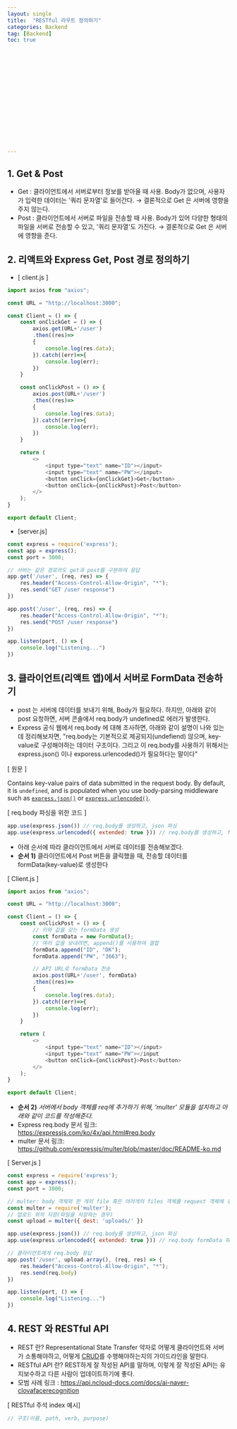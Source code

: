 ```yaml
---
layout: single
title:  "RESTful 라우트 정의하기"
categories: Backend
tag: [Backend]
toc: true 

















---
```


## 1. Get & Post

- Get : 클라이언트에서 서버로부터 정보를 받아올 때 사용. Body가 없으며, 사용자가 입력한 데이터는 '쿼리 문자열'로 들어간다.
  → 결론적으로 Get 은 서버에 영향을 주지 않는다.
- Post : 클라이언트에서 서버로 파일을 전송할 때 사용. Body가 있어 다양한 형태의 파일을 서버로 전송할 수 있고, '쿼리 문자열'도 가진다. 
  → 결론적으로 Get 은 서버에 영향을 준다.





## 2. 리액트와 Express Get, Post 경로 정의하기

- [ client.js ]

```javascript
import axios from "axios";

const URL = "http://localhost:3000";

const Client = () => {
    const onClickGet = () => {
        axios.get(URL+'/user')
        .then((res)=>
        {
            console.log(res.data);
        }).catch((err)=>{
            console.log(err);
        })
    }

    const onClickPost = () => {
        axios.post(URL+'/user')
        .then((res)=>
        {
            console.log(res.data);
        }).catch((err)=>{
            console.log(err);
        })
    }

    return (
        <>
            <input type="text" name="ID"></input>
            <input type="text" name="PW"></input>
            <button onClick={onClickGet}>Get</button>
            <button onClick={onClickPost}>Post</button>
        </>
    );  
}

export default Client;
```



- [server.js]

```javascript
const express = require('express');
const app = express();
const port = 3000;

// 서버는 같은 경로라도 get과 post를 구분하여 응답
app.get('/user', (req, res) => {
    res.header("Access-Control-Allow-Origin", "*");
    res.send("GET /user response")
})

app.post('/user', (req, res) => {
    res.header("Access-Control-Allow-Origin", "*");
    res.send("POST /user response")
})

app.listen(port, () => {
    console.log("Listening...")
})
```





## 3. 클라이언트(리액트 앱)에서 서버로 FormData 전송하기

- post 는 서버에 데이터를 보내기 위해, Body가 필요하다. 하지만, 아래와 같이 post 요청하면, 서버 콘솔에서 req.body가 undefined로 에러가 발생한다.
-  Express 공식 웹에서 req.body 에 대해 조사하면, 아래와 같이 설명이 나와 있는데 정리해보자면, "req.body는 기본적으로 제공되지(undefiend) 않으며, key-value로 구성해야하는 데이터 구조이다. 그리고 이 req.body를 사용하기 위해서는 express.json() 이나 exporess.urlencoded()가 필요하다는 말이다"

[ 원문 ]

Contains key-value pairs of data submitted in the request body. By default, it is `undefined`, and is populated when you use body-parsing middleware such as [`express.json()`](https://expressjs.com/ko/4x/api.html#express.json) or [`express.urlencoded()`](https://expressjs.com/ko/4x/api.html#express.urlencoded).

[ req.body 파싱을 위한 코드 ]

```javascript
app.use(express.json()) // req.body를 생성하고, json 파싱
app.use(express.urlencoded({ extended: true })) // req.body를 생성하고, formData 파싱
```



- 아래 순서에 따라 클라이언트에서 서버로 데이터를 전송해보겠다.
- **순서 1)** 클라이언트에서 Post 버튼을 클릭했을 때,  전송할 데이터를 formData(key-value)로 생성한다

[ Client.js ]

```javascript
import axios from "axios";

const URL = "http://localhost:3000";

const Client = () => {
    const onClickPost = () => {
        // 키와 값을 갖는 formData 생성
        const formData = new FormData();
        // 여러 값을 보내려면, append()를 사용하여 결합
        formData.append("ID", "DK");
        formData.append("PW", "3663");

        // API URL로 formData 전송
        axios.post(URL+'/user', formData)
        .then((res)=>
        {
            console.log(res.data);
        }).catch((err)=>{
            console.log(err);
        })
    }

    return (
        <>
            <input type="text" name="ID"></input>
            <input type="text" name="PW"></input
            <button onClick={onClickPost}>Post</button>
        </>
    );  
}

export default Client;
```



- **순서 2)** *서버에서 body 객체를 req에 추가하기 위해, 'multer' 모듈을 설치하고 아래와 같이 코드를 작성해준다.*
- Express req.body 문서 링크: https://expressjs.com/ko/4x/api.html#req.body
- multer 문서 링크: https://github.com/expressjs/multer/blob/master/doc/README-ko.md

[ Server.js ]

```javascript
const express = require('express');
const app = express();
const port = 3000;

// multer: body 객체와 한 개의 file 혹은 여러개의 files 객체를 request 객체에 추가
const multer = require('multer');
// 업로드 위치 지정(파일을 저장하는 경우)
const upload = multer({ dest: 'uploads/' })

app.use(express.json()) // req.body를 생성하고, json 파싱
app.use(express.urlencoded({ extended: true })) // req.body formData 파싱

// 클라이언트에게 req.body 응답  
app.post('/user', upload.array(), (req, res) => {
    res.header("Access-Control-Allow-Origin", "*");
    res.send(req.body)
})

app.listen(port, () => {
    console.log("Listening...")
})
```







## 4. REST 와 RESTful API

- REST 란? Representational State Transfer 약자로 어떻게 클라이언트와 서버가 소통해야하고, 어떻게 [CRUD](https://ko.wikipedia.org/wiki/CRUD)를 수행해야하는지의 가이드라인을 말한다.
- RESTful API 란? REST하게 잘 작성된 API를 말하며, 이렇게 잘 작성된 API는 유지보수하고 다른 사람이 업데이트하기에 좋다.
- 모범 사례 링크 : https://api.ncloud-docs.com/docs/ai-naver-clovafacerecognition



[ RESTful 주석 index 예시]

```javascript
// 구조(이름, path, verb, purpose)

```

